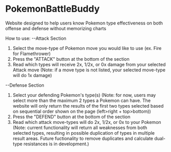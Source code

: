 # PokemonBattleBuddy
Website designed to help users know Pokemon type effectiveness on both offense and defense without memorizing charts

How to use:
--Attack Section
1. Select the move-type of Pokemon move you would like to use (ex. Fire for Flamethrower)
2. Press the "ATTACK" button at the bottom of the section
3. Read which types will receive 2x, 1/2x, or 0x damage from your selected Attack move
(Note: if a move type is not listed, your selected move-type will do 1x damage)

--Defense Section
1. Select your defending Pokemon's type(s)
(Note: for now, users may select more than the maximum 2 types a Pokemon can have. The website will only return the results of the first two types selected based on sequential order shown on the page (left>right + top>bottom))
2. Press the "DEFEND" button at the bottom of the section
3. Read which attack move-types will do 2x, 1/2x, or 0x to your Pokemon
(Note: current functionality will return all weaknesses from both selected types, resulting in possible duplication of types in multiple result areas. Future fuctionality to remove duplicates and calculate dual-type resistances is in development.)